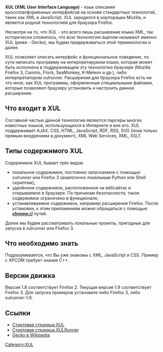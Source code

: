 **XUL (XML User Interface Language)** - язык описания кроссплатформенных
интерфейсов на основе стандартных технологий, таких как XML и
JavaScript. XUL зародился в корпорации Mozilla, и является родной
технологией для браузера Firefox.

Несмотря на то, что XUL - это всего лишь расширение языка XML, так
исторически сложилось, что всю технологию вцелом называют именно
XUL (реже - Gecko), мы будем придерживаться этой терминологии и далее.

XUL позволяет описать интерфейс и функциональное поведение, по сути
написать программу на интерпретирумом языке, которая может быть
исполнена в поддерживащем эту технологию браузере (Mozilla Firefox
3, Camino, Flock, SeaMonkey, K-Meleon и др.), либо интерпретатором
xulrunner. Расширения для браузера Firefox есть ни что иное, как XUL
программы, оформленные специальными файлами, которые позволяют
браузеру установить и настроить данное расширение.

## Что входит в XUL

Составной частью данной технологии являются парсеры многих известных
языков, использующихся в Интернете и вне его. XUL поддерживает AJAX,
CSS, HTML, JavaScript, RDF, RSS, SVG (пока только прямым внедрением в
документ), XML Web Services, XML, XSLT.

## Типы содержимого XUL

Содержимое XUL бывает трёх видов:

  - локальное содержимое, постоянно запускаемое с помощью xulrunner или
    Firefox 3 (аналогично локальным Python или Shell скриптам);
  - удалённое содержимое, расположенное на вебсайтах и открываемое в
    браузере. По причинам безопасности, такое содержимое ограничено
    в функционале;
  - устанавливаемое содержимое, например расширения Firefox. После
    установки, к этим приложениям можно обращаться с помощью
    **<chrome://>** путей.

Далее мы будем рассматривать локальные проекты, пригодные для запуска в
xulrunner или Firefox 3.

## Что необходимо знать

Подразумевается, что Вы уже знакомы с XML, JavaScript и CSS. Пример с
XPCOM требует знания C++.

## Версии движка

Версия 1.8 соответствует Firefox 2. Текущая версия 1.9 соответствует
Firefox 3. Для запуска примеров установите либо Firefox 3, либо
xulrunner-1.9.

## Ссылки

  - [Стартовая страница XUL](http://developer.mozilla.org/en/XUL)
  - [Стартовая страница
    XULRunner](http://developer.mozilla.org/en/XULRunner)
  - [Gecko в
    Wikipedia](http://en.wikipedia.org/wiki/Gecko_\(layout_engine\))

[Category:XUL](Category:XUL "wikilink")
